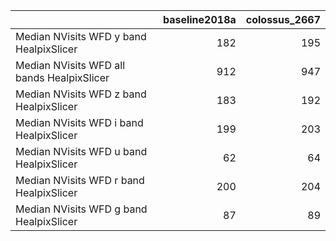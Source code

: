 |                                            |   baseline2018a |   colossus_2667 |
|:-------------------------------------------|----------------:|----------------:|
| Median NVisits WFD y band HealpixSlicer    |             182 |             195 |
| Median NVisits WFD all bands HealpixSlicer |             912 |             947 |
| Median NVisits WFD z band HealpixSlicer    |             183 |             192 |
| Median NVisits WFD i band HealpixSlicer    |             199 |             203 |
| Median NVisits WFD u band HealpixSlicer    |              62 |              64 |
| Median NVisits WFD r band HealpixSlicer    |             200 |             204 |
| Median NVisits WFD g band HealpixSlicer    |              87 |              89 |
